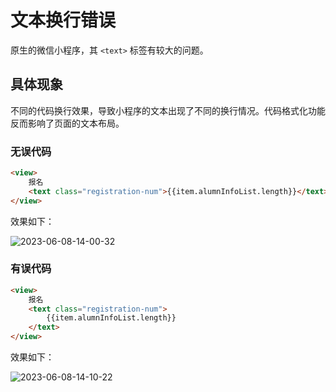 # 文本换行错误

原生的微信小程序，其 `<text>` 标签有较大的问题。

## 具体现象

不同的代码换行效果，导致小程序的文本出现了不同的换行情况。代码格式化功能反而影响了页面的文本布局。

### 无误代码

```html
<view>
	报名
	<text class="registration-num">{{item.alumnInfoList.length}}</text>
</view>
```

效果如下：

![2023-06-08-14-00-32](https://cdn.jsdelivr.net/gh/RuanZhongNan/img-store/img/2023-06-08-14-00-32.png)

### 有误代码

<!--
	警告 该注释是严格语法，不能删除
	因为我需要用markdown描述特殊场景下的格式，所以需要用忽略注释语法实现指定范围内的prettier忽略功能
	参考资料 https://prettier.io/docs/en/ignore.html#range-ignore
-->
<!-- prettier-ignore-start -->
```html
<view>
	报名
	<text class="registration-num"> 
		{{item.alumnInfoList.length}}
	</text>
</view>
```
<!-- prettier-ignore-end -->

效果如下：

![2023-06-08-14-10-22](https://cdn.jsdelivr.net/gh/RuanZhongNan/img-store/img/2023-06-08-14-10-22.png)
